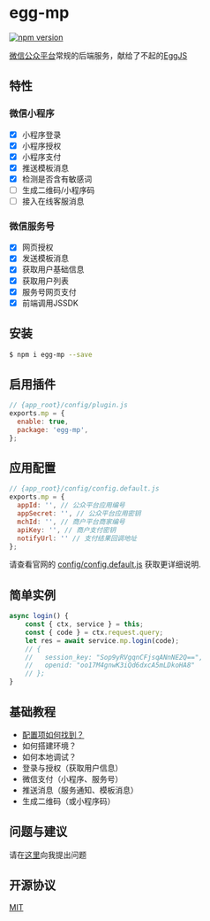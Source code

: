 # egg-mp

[![npm version](https://badge.fury.io/js/egg-mp.svg)](https://badge.fury.io/js/egg-mp)

[微信公众平台](https://mp.weixin.qq.com/)常规的后端服务，献给了不起的[EggJS](https://eggjs.org/zh-cn/)

## 特性
### 微信小程序
- [X] 小程序登录
- [X] 小程序授权
- [X] 小程序支付
- [X] 推送模板消息
- [X] 检测是否含有敏感词
- [ ] 生成二维码/小程序码
- [ ] 接入在线客服消息

### 微信服务号
- [X] 网页授权
- [X] 发送模板消息
- [X] 获取用户基础信息
- [X] 获取用户列表
- [X] 服务号网页支付
- [X] 前端调用JSSDK

## 安装

```bash
$ npm i egg-mp --save
```

## 启用插件

```js
// {app_root}/config/plugin.js
exports.mp = {
  enable: true,
  package: 'egg-mp',
};
```

## 应用配置

```js
// {app_root}/config/config.default.js
exports.mp = {
  appId: '', // 公众平台应用编号
  appSecret: '', // 公众平台应用密钥
  mchId: '', // 商户平台商家编号
  apiKey: '', // 商户支付密钥
  notifyUrl: '' // 支付结果回调地址
};
```

请查看官网的 [config/config.default.js](config/config.default.js) 获取更详细说明.

## 简单实例

```javascript
async login() {
    const { ctx, service } = this;
    const { code } = ctx.request.query;
    let res = await service.mp.login(code);
    // {
    //   session_key: "Sop9yRVgqnCFjsqANnNE2Q==",
    //   openid: "oo17M4gnwK3iQd6dxcA5mLDkoHA8"
    // };
}
```

## 基础教程
- [配置项如何找到？](doc/CONFIG.md)
- 如何搭建环境？
- 如何本地调试？
- 登录与授权（获取用户信息）
- 微信支付（小程序、服务号）
- 推送消息（服务通知、模板消息）
- 生成二维码（或小程序码）

## 问题与建议

请在[这里](https://github.com/unclexiao/egg-mp/issues)向我提出问题

## 开源协议

[MIT](LICENSE)

